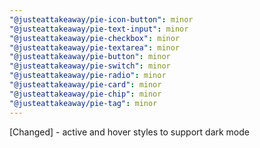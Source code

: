 ```yaml
---
"@justeattakeaway/pie-icon-button": minor
"@justeattakeaway/pie-text-input": minor
"@justeattakeaway/pie-checkbox": minor
"@justeattakeaway/pie-textarea": minor
"@justeattakeaway/pie-button": minor
"@justeattakeaway/pie-switch": minor
"@justeattakeaway/pie-radio": minor
"@justeattakeaway/pie-card": minor
"@justeattakeaway/pie-chip": minor
"@justeattakeaway/pie-tag": minor
---
```


[Changed] - active and hover styles to support dark mode
